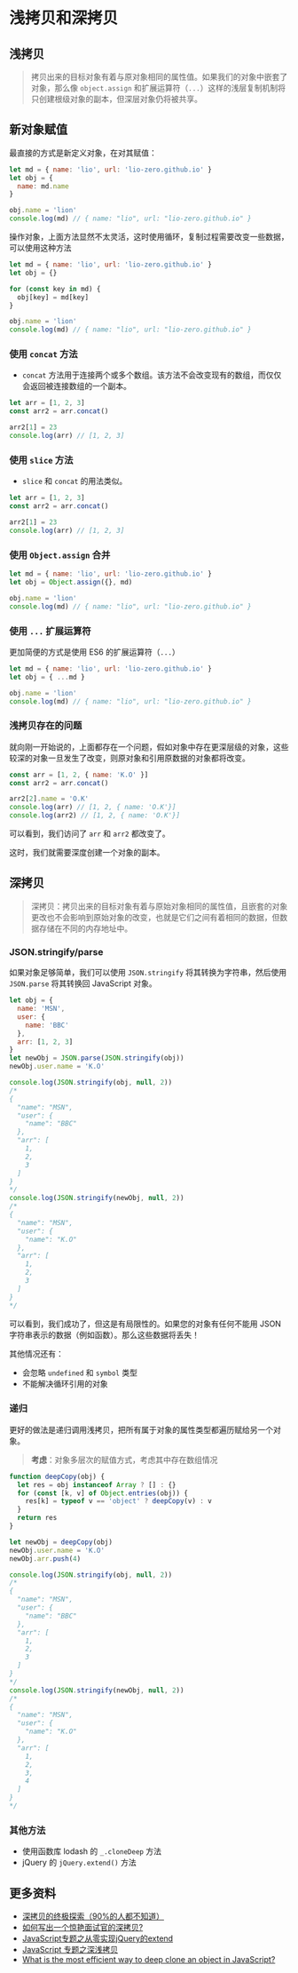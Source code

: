 # 浅拷贝和深拷贝

## 浅拷贝

> 拷贝出来的目标对象有着与原对象相同的属性值。如果我们的对象中嵌套了对象，那么像 `object.assign` 和扩展运算符（`...`）这样的浅层复制机制将只创建根级对象的副本，但深层对象仍将被共享。

## 新对象赋值

最直接的方式是新定义对象，在对其赋值：

```js
let md = { name: 'lio', url: 'lio-zero.github.io' }
let obj = {
  name: md.name
}

obj.name = 'lion'
console.log(md) // { name: "lio", url: "lio-zero.github.io" }
```

操作对象，上面方法显然不太灵活，这时使用循环，复制过程需要改变一些数据，可以使用这种方法

```js
let md = { name: 'lio', url: 'lio-zero.github.io' }
let obj = {}

for (const key in md) {
  obj[key] = md[key]
}

obj.name = 'lion'
console.log(md) // { name: "lio", url: "lio-zero.github.io" }
```

### 使用 `concat` 方法

- `concat` 方法用于连接两个或多个数组。该方法不会改变现有的数组，而仅仅会返回被连接数组的一个副本。

```js
let arr = [1, 2, 3]
const arr2 = arr.concat()

arr2[1] = 23
console.log(arr) // [1, 2, 3]
```

### 使用 `slice` 方法

- `slice` 和 `concat` 的用法类似。

```js
let arr = [1, 2, 3]
const arr2 = arr.concat()

arr2[1] = 23
console.log(arr) // [1, 2, 3]
```

### 使用 `Object.assign` 合并

```js
let md = { name: 'lio', url: 'lio-zero.github.io' }
let obj = Object.assign({}, md)

obj.name = 'lion'
console.log(md) // { name: "lio", url: "lio-zero.github.io" }
```

### 使用 `...` 扩展运算符

更加简便的方式是使用 ES6 的扩展运算符（`...`）

```js
let md = { name: 'lio', url: 'lio-zero.github.io' }
let obj = { ...md }

obj.name = 'lion'
console.log(md) // { name: "lio", url: "lio-zero.github.io" }
```

### 浅拷贝存在的问题

就向刚一开始说的，上面都存在一个问题，假如对象中存在更深层级的对象，这些较深的对象一旦发生了改变，则原对象和引用原数据的对象都将改变。

```js
const arr = [1, 2, { name: 'K.O' }]
const arr2 = arr.concat()

arr2[2].name = 'O.K'
console.log(arr) // [1, 2, { name: 'O.K'}]
console.log(arr2) // [1, 2, { name: 'O.K'}]
```

可以看到，我们访问了 `arr` 和 `arr2` 都改变了。

这时，我们就需要深度创建一个对象的副本。

## 深拷贝

> 深拷贝：拷贝出来的目标对象有着与原始对象相同的属性值，且嵌套的对象更改也不会影响到原始对象的改变，也就是它们之间有着相同的数据，但数据存储在不同的内存地址中。

### JSON.stringify/parse

如果对象足够简单，我们可以使用 `JSON.stringify` 将其转换为字符串，然后使用 `JSON.parse` 将其转换回 JavaScript 对象。

```js
let obj = {
  name: 'MSN',
  user: {
    name: 'BBC'
  },
  arr: [1, 2, 3]
}
let newObj = JSON.parse(JSON.stringify(obj))
newObj.user.name = 'K.O'

console.log(JSON.stringify(obj, null, 2))
/*
{
  "name": "MSN",
  "user": {
    "name": "BBC"
  },
  "arr": [
    1,
    2,
    3
  ]
}
*/
console.log(JSON.stringify(newObj, null, 2))
/*
{
  "name": "MSN",
  "user": {
    "name": "K.O"
  },
  "arr": [
    1,
    2,
    3
  ]
}
*/
```

可以看到，我们成功了，但这是有局限性的。如果您的对象有任何不能用 JSON 字符串表示的数据（例如函数）。那么这些数据将丢失！

其他情况还有：

- 会忽略 `undefined` 和 `symbol` 类型
- 不能解决循环引用的对象

### 递归

更好的做法是递归调用浅拷贝，把所有属于对象的属性类型都遍历赋给另一个对象。

> **考虑**：对象多层次的赋值方式，考虑其中存在数组情况

```js
function deepCopy(obj) {
  let res = obj instanceof Array ? [] : {}
  for (const [k, v] of Object.entries(obj)) {
    res[k] = typeof v == 'object' ? deepCopy(v) : v
  }
  return res
}

let newObj = deepCopy(obj)
newObj.user.name = 'K.O'
newObj.arr.push(4)

console.log(JSON.stringify(obj, null, 2))
/*
{
  "name": "MSN",
  "user": {
    "name": "BBC"
  },
  "arr": [
    1,
    2,
    3
  ]
}
*/
console.log(JSON.stringify(newObj, null, 2))
/*
{
  "name": "MSN",
  "user": {
    "name": "K.O"
  },
  "arr": [
    1,
    2,
    3,
    4
  ]
}
*/
```

### 其他方法

- 使用函数库 lodash 的 `_.cloneDeep` 方法
- jQuery 的 `jQuery.extend()` 方法

## 更多资料

- [深拷贝的终极探索（90%的人都不知道）](https://juejin.cn/post/6844903692756336653)
- [如何写出一个惊艳面试官的深拷贝?](https://juejin.cn/post/6844903929705136141)
- [JavaScript专题之从零实现jQuery的extend](https://github.com/mqyqingfeng/Blog/issues/33)
- [JavaScript 专题之深浅拷贝](https://github.com/mqyqingfeng/Blog/issues/32)
- [What is the most efficient way to deep clone an object in JavaScript?](https://stackoverflow.com/questions/122102/what-is-the-most-efficient-way-to-deep-clone-an-object-in-javascript)
